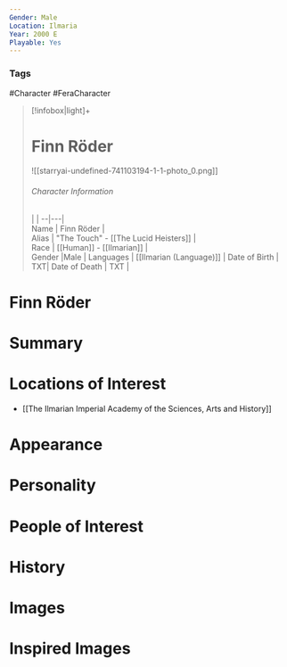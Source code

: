 ```yaml
---
Gender: Male
Location: Ilmaria
Year: 2000 E
Playable: Yes
---
```


### Tags
#Character #FeraCharacter

> [!infobox|light]+  
> # Finn Röder  
> ![[starryai-undefined-741103194-1-1-photo_0.png]]  
> ###### Character Information
>  |   |
> --|---|  
> Name | Finn Röder |  
> Alias | "The Touch" - [[The Lucid Heisters]] |  
> Race | [[Human]] - [[Ilmarian]] |  
> Gender |Male |
> Languages | [[Ilmarian (Language)]] |
> Date of Birth | TXT|
> Date of Death | TXT |

# Finn Röder

# Summary

# Locations of Interest
- [[The Ilmarian Imperial Academy of the Sciences, Arts and History]]

# Appearance

# Personality

# People of Interest

# History

# Images

# Inspired Images